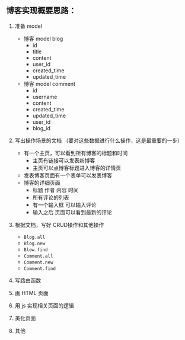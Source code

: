 博客实现概要思路：
--------

1. 准备 model
    - 博客 model blog
        - id
        - title
        - content
        - user_id
        - created_time
        - updated_time
    - 博客 model comment
        - id
        - username
        - content
        - created_time
        - updated_time
        - user_id
        - blog_id

2. 写出操作场景的文档 （要对这些数据进行什么操作，这是最重要的一步）
    - 有一个主页，可以看到所有博客的标题和时间
        - 主页有链接可以发表新博客
        - 主页可以点博客标题进入博客的详情页
    - 发表博客页面有一个表单可以发表博客
    - 博客的详细页面
        - 标题 作者 内容 时间
        - 所有评论的列表
        - 有一个输入框 可以输入评论
        - 输入之后 页面可以看到最新的评论
3. 根据文档，写好 CRUD操作和其他操作
    - `Blog.all`
    - `Blog.new`
    - `Blow.find`
    - `Comment.all`
    - `Comment.new`
    - `Comment.find`
4. 写路由函数
5. 画 HTML 页面
6. 用 js 实现相关页面的逻辑
7. 美化页面
8. 其他
